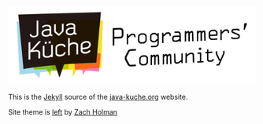 ![Java Kueche Logo](images/logo.jpg)

This is the [Jekyll](http://www.jekyllrb.com) source of the [java-kuche.org](http://java-kuche.org) website.

Site theme is [left](https://github.com/holman/left) by [Zach Holman](http://zachholman.com)
